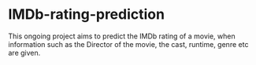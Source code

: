 # IMDb-rating-prediction
This ongoing project aims to predict the IMDb rating of a movie, when information such as the Director of the movie, the cast, runtime, genre etc are given.
